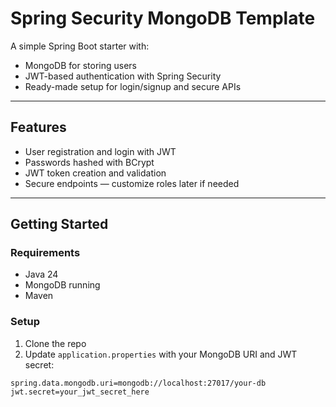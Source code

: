 # Spring Security MongoDB Template

A simple Spring Boot starter with:

- MongoDB for storing users  
- JWT-based authentication with Spring Security  
- Ready-made setup for login/signup and secure APIs  

---

## Features

- User registration and login with JWT  
- Passwords hashed with BCrypt  
- JWT token creation and validation  
- Secure endpoints — customize roles later if needed  

---

## Getting Started

### Requirements

- Java 24  
- MongoDB running  
- Maven  

### Setup

1. Clone the repo  
2. Update `application.properties` with your MongoDB URI and JWT secret:

```properties
spring.data.mongodb.uri=mongodb://localhost:27017/your-db
jwt.secret=your_jwt_secret_here

